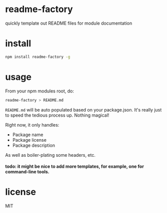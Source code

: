 # readme-factory
quickly template out README files for module documentation

# install
```bash
npm install readme-factory -g
```

# usage
From your npm modules root, do:
```bash
readme-factory > README.md
```

`README.md` will be auto populated based on your package.json.
It's really just to speed the tedious process up. Nothing magical!

Right now, it only handles:
- Package name
- Package license
- Package description

As well as boiler-plating some headers, etc.

#### todo: it might be nice to add more templates, for example, one for command-line tools.

# license
MIT
